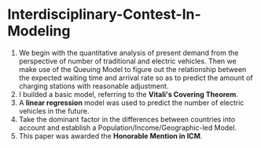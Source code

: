 # Interdisciplinary-Contest-In-Modeling
1. We begin with the quantitative analysis of present demand from the perspective of number of traditional and electric vehicles. Then we make use of the Queuing Model to figure out the relationship between the expected waiting time and arrival rate so as to predict the amount of charging stations with reasonable adjustment.
2. I builded a basic model, referring to the **Vitali's Covering Theorem**.
3. A **linear regression** model was used to predict the number of electric vehicles in the future.
4. Take the dominant factor in the differences between countries into account and establish a Population/Income/Geographic-led Model.
6. This paper was awarded the **Honorable Mention in ICM**.